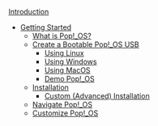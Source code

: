 [Introduction](README.md)
- [Getting Started]()
    - [What is Pop!_OS?]()
    - [Create a Bootable Pop!_OS USB]()
        - [Using Linux]()
        - [Using Windows]()
        - [Using MacOS]()
        - [Demo Pop!_OS]()
    - [Installation](installation.md)
        - [Custom (Advanced) Installation]()
    - [Navigate Pop!_OS]()
    - [Customize Pop!_OS]()

